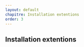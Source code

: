 ```yaml
---
layout: default
chapitre: Installation extentions
order: 3
---
```


## Installation extentions
<!-- new slide -->